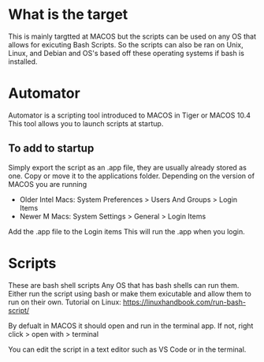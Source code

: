 # What is the target
This is mainly targtted at MACOS but the scripts can be used on any OS that allows for exicuting Bash Scripts.
So the scripts can also be ran on Unix, Linux, and Debian and OS's based off these operating systems if bash is installed.

# Automator
Automator is a scripting tool introduced to MACOS in Tiger or MACOS 10.4
This tool allows you to launch scripts at startup.

## To add to startup
Simply export the script as an .app file, they are usually already stored as one.
Copy or move it to the applications folder.
Depending on the version of MACOS you are running
* Older Intel Macs: System Preferences > Users And Groups > Login Items
* Newer M Macs: System Settings > General > Login Items
  
Add the .app file to the Login items
This will run the .app when you login.

# Scripts
These are bash shell scripts
Any OS that has bash shells can run them.
Either run the script using bash or make them exicutable and allow them to run on their own.
Tutorial on Linux: https://linuxhandbook.com/run-bash-script/

By defualt in MACOS it should open and run in the terminal app.
If not, right click > open with > terminal

You can edit the script in a text editor such as VS Code or in the terminal.

